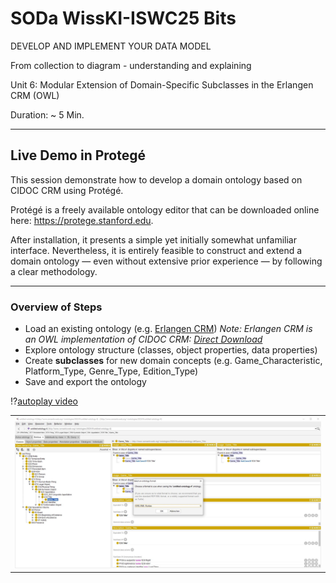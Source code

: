 <!--
*titel:
*author:in/urheber:in: 
orcid: 
email: SODa@sammlungen.io
*lizenz: cc by
lizenzlink: https://creativecommons.org/
*persistenter OER link: 
language: 
version:  v1
beschreibung: 
format: SODa WissKI How-to-Tutorial
modultitel: 
modul: Unit 1
einheitstitel: Welcome and warm-up 
eiheit: Einheit 1
lernziel: 

baustein:
zielgruppe: https://zenodo.org/records/15574575
gestaltungsprinzip: 
keywords: ???
erstellungsdatum: 

technische metadaten:
medientyp: text
dateiformat: .md
dauer: 
größe:
software: Web

icon: https://github.com/chastik/Beratung_Dateityp_Bild/refs/heads/main/resources/SODa-Logo_full.svg

link: https://raw.githubusercontent.com/chastik/WissKI/refs/heads/main/soda.css

-->

# SODa WissKI-ISWC25 Bits

DEVELOP AND IMPLEMENT YOUR DATA MODEL

From collection to diagram - understanding and explaining

Unit 6: Modular Extension of Domain-Specific Subclasses in the Erlangen CRM (OWL)

Duration: ~ 5 Min.

---

##  Live Demo in Protegé

This session demonstrate how to develop a domain ontology based on CIDOC CRM using Protégé.

Protégé is a freely available ontology editor that can be downloaded online here: https://protege.stanford.edu. 

After installation, it presents a simple yet initially somewhat unfamiliar interface. Nevertheless, it is entirely feasible to construct and extend a domain ontology — even without extensive prior experience — by following a clear methodology.

---

### Overview of Steps

* Load an existing ontology (e.g. [Erlangen CRM](https://erlangen-crm.org)) *Note: Erlangen CRM is an OWL implementation of CIDOC CRM: [Direct Download](https://erlangen-crm.org/ontology/ecrm/ecrm_240307.owl)*
* Explore ontology structure (classes, object properties, data properties)
* Create **subclasses** for new domain concepts (e.g. Game_Characteristic, Platform_Type, Genre_Type, Edition_Type)
* Save and export the ontology 


!?[autoplay video](../assets/Short_Protege_Intro.mp4)

<table>
  <tr>
    <td><img src="../assets/save_domain.JPG" alt="Protege" width="100%"></td>
  </tr>
</table>









